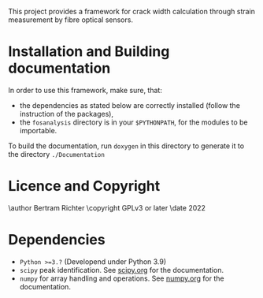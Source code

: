 This project provides a framework for crack width calculation through strain measurement by fibre optical sensors.

# Installation and Building documentation
In order to use this framework, make sure, that:
- the dependencies as stated below are correctly installed (follow the instruction of the packages),
- the `fosanalysis` directory is in your `$PYTHONPATH`, for the modules to be importable.

To build the documentation, run `doxygen` in this directory to generate it to the directory `./Documentation`

# Licence and Copyright
\author Bertram Richter
\copyright GPLv3 or later
\date 2022

# Dependencies
- `Python >=3.?` (Developend under Python 3.9)
- `scipy` peak identification. See [scipy.org](https://scipy.org) for the documentation.
- `numpy` for array handling and operations. See [numpy.org](https://numpy.org) for the documentation.